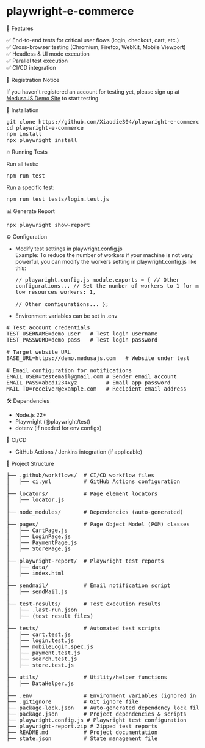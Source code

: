 # playwright-e-commerce

📌 Features

✅ End-to-end tests for critical user flows (login, checkout, cart, etc.)  
✅ Cross-browser testing (Chromium, Firefox, WebKit, Mobile Viewport)  
✅ Headless & UI mode execution  
✅ Parallel test execution  
✅ CI/CD integration

📝 Registration Notice

If you haven't registered an account for testing yet, please sign up at [MedusaJS Demo Site](https://demo.medusajs.com) to start testing.

🚀 Installation

<pre>
git clone https://github.com/Xiaodie304/playwright-e-commerce.git
cd playwright-e-commerce 
npm install
npx playwright install</pre>

🔥 Running Tests

Run all tests:<pre>npm run test</pre>

Run a specific test:<pre>npm run test tests/login.test.js</pre>

📊 Generate Report

<pre>npx playwright show-report</pre>

⚙️ Configuration

- Modify test settings in playwright.config.js  
  Example: To reduce the number of workers if your machine is not very powerful, you can modify the workers setting in playwright.config.js like this:<pre>// playwright.config.js
  module.exports = {
  // Other configurations...
  // Set the number of workers to 1 for machines with low resources
  workers: 1,  
  // Other configurations...
  };</pre>

- Environment variables can be set in .env

<pre>
# Test account credentials  
TEST_USERNAME=demo_user   # Test login username  
TEST_PASSWORD=demo_pass   # Test login password  

# Target website URL  
BASE_URL=https://demo.medusajs.com   # Website under test  

# Email configuration for notifications  
EMAIL_USER=testemail@gmail.com # Sender email account  
EMAIL_PASS=abcd1234xyz         # Email app password  
MAIL_TO=receiver@example.com   # Recipient email address  
</pre>

🛠 Dependencies

- Node.js 22+
- Playwright (@playwright/test)
- dotenv (if needed for env configs)

📌 CI/CD

- GitHub Actions / Jenkins integration (if applicable)

📂 Project Structure

<pre>
├── .github/workflows/  # CI/CD workflow files
│   ├── ci.yml          # GitHub Actions configuration
│
├── locators/           # Page element locators
│   ├── locator.js
│
├── node_modules/       # Dependencies (auto-generated)
│
├── pages/              # Page Object Model (POM) classes
│   ├── CartPage.js
│   ├── LoginPage.js
│   ├── PaymentPage.js
│   ├── StorePage.js
│
├── playwright-report/  # Playwright test reports
│   ├── data/
│   ├── index.html
│
├── sendmail/           # Email notification script
│   ├── sendMail.js
│
├── test-results/       # Test execution results
│   ├── .last-run.json
│   ├── (test result files)
│
├── tests/              # Automated test scripts
│   ├── cart.test.js
│   ├── login.test.js
│   ├── mobileLogin.spec.js
│   ├── payment.test.js
│   ├── search.test.js
│   ├── store.test.js
│
├── utils/              # Utility/helper functions
│   ├── DataHelper.js
│
├── .env                # Environment variables (ignored in .gitignore)
├── .gitignore          # Git ignore file
├── package-lock.json   # Auto-generated dependency lock file
├── package.json        # Project dependencies & scripts
├── playwright.config.js # Playwright test configuration
├── playwright-report.zip # Zipped test reports
├── README.md           # Project documentation
├── state.json          # State management file
</pre>
